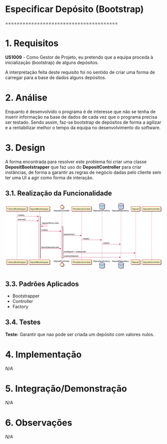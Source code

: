 # Especificar Depósito (Bootstrap)
=======================================

# 1. Requisitos

**US1009** - Como Gestor de Projeto, eu pretendo que a equipa proceda à inicialização (bootstrap) de alguns depósitos.

A interpretação feita deste requisito foi no sentido de criar uma forma de carregar para a base de dados alguns depósitos.

# 2. Análise

Enquanto é desenvolvido o programa é de interesse que não se tenha de inserir informação na base de dados de cada vez que o programa precisa ser testado. Sendo assim, faz-se bootstrap de depósitos de forma a agilizar e a rentabilizar melhor o tempo da equipa no desenvolvimento do software.

# 3. Design

A forma encontrada para resolver este problema foi criar uma classe **DepositBootstrapper** que faz uso do **DepositController** para criar instâncias, de forma a garantir as regras de negócio dadas pelo cliente sem ter uma UI a agir como forma de interação.

## 3.1. Realização da Funcionalidade

![ISSUE-1009.png](ISSUE-1009.png)

## 3.3. Padrões Aplicados

* Bootstrapper
* Controller
* Factory

## 3.4. Testes

**Teste:** Garantir que nao pode ser criada um depósito com valores nulos.

# 4. Implementação

*N/A*

# 5. Integração/Demonstração

*N/A*

# 6. Observações

*N/A*